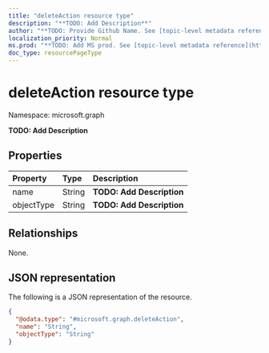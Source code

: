 ```yaml
---
title: "deleteAction resource type"
description: "**TODO: Add Description**"
author: "**TODO: Provide Github Name. See [topic-level metadata reference](https://msgo.azurewebsites.net/add/document/guidelines/metadata.html#topic-level-metadata)**"
localization_priority: Normal
ms.prod: "**TODO: Add MS prod. See [topic-level metadata reference](https://msgo.azurewebsites.net/add/document/guidelines/metadata.html#topic-level-metadata)**"
doc_type: resourcePageType
---
```


# deleteAction resource type

Namespace: microsoft.graph



**TODO: Add Description**

## Properties
|Property|Type|Description|
|:---|:---|:---|
|name|String|**TODO: Add Description**|
|objectType|String|**TODO: Add Description**|

## Relationships
None.

## JSON representation
The following is a JSON representation of the resource.
<!-- {
  "blockType": "resource",
  "@odata.type": "microsoft.graph.deleteAction"
}
-->
``` json
{
  "@odata.type": "#microsoft.graph.deleteAction",
  "name": "String",
  "objectType": "String"
}
```

